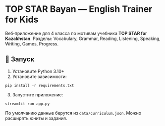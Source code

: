 # TOP STAR Bayan — English Trainer for Kids

Веб‑приложение для 4 класса по мотивам учебника **TOP STAR for Kazakhstan**.
Разделы: Vocabulary, Grammar, Reading, Listening, Speaking, Writing, Games, Progress.

## 🚀 Запуск
1) Установите Python 3.10+
2) Установите зависимости:
```
pip install -r requirements.txt
```
3) Запустите приложение:
```
streamlit run app.py
```

По умолчанию данные берутся из `data/curriculum.json`. Можно расширять юниты и задания.
